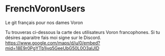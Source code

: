 # FrenchVoronUsers
Le git français pour nos dames Voron

Tu trouveras ci-dessous la carte des utilisateurs Voron francophones. Si tu désires aparaitre fais moi signe sur le Discord.
https://www.google.com/maps/d/u/0/embed?mid=18E9r0PgYTb1jvq5GeeUbG50L0O3aIJID
